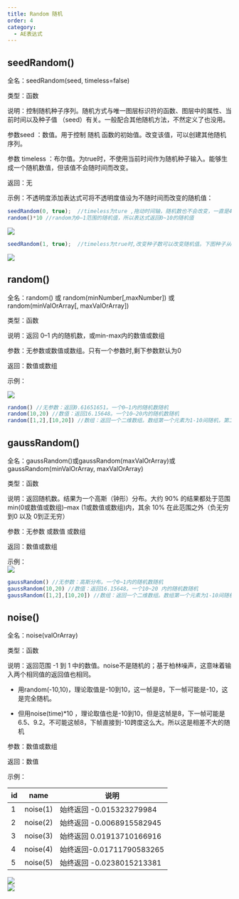 ```yaml
---
title: Random 随机
order: 4
category:
  - AE表达式
---
```

## seedRandom()

全名：seedRandom(seed, timeless=false)

类型：函数

说明：控制随机种子序列。随机方式与唯一图层标识符的函数、图层中的属性、当前时间以及种子值 （seed）有关。一般配合其他随机方法，不然定义了也没用。

参数seed ：数值。用于控制 随机 函数的初始值。改变该值，可以创建其他随机序列。

参数 timeless ：布尔值。为true时，不使用当前时间作为随机种子输入。能够生成一个随机数值，但该值不会随时间而改变。

返回：无

示例：不透明度添加表达式可将不透明度值设为不随时间而改变的随机值：

```javascript
seedRandom(0, true);  //timeless为ture ,拖动时间轴，随机数也不会改变，一直是4.72。
random()*10 //random为0–1范围的随机值，所以表达式返回0~10的随机值
```

![](https://mir.yuelili.com/wp-content/uploads/user/AE/plugins/particular/random-timeless.gif?imageView2/1/w/1674/h/616#)

```javascript
seedRandom(1, true);  //timeless为true时,改变种子数可以改变随机值。下图种子从0变为1，数值6.93→9.96
```

![](https://mir.yuelili.com/wp-content/uploads/user/AE/plugins/particular/random-timeless2.gif?imageView2/1/w/1674/h/616#)

## random()

全名：random() 或 random(minNumber[,maxNumber]) 或random(minValOrArray[, maxValOrArray])

类型：函数

说明：返回 0–1 内的随机数，或min-max内的数值或数组

参数：无参数或数值或数组。只有一个参数时,剩下参数默认为0

返回：数值或数组

示例：

[![](https://mir.yuelili.com/wp-content/uploads/user/AE/plugins/particular/random.bmp)](https://mir.yuelili.com/wp-content/uploads/user/AE/plugins/particular/random.bmp)

```javascript
random() //无参数：返回0.61651651。一个0–1内的随机数随机
random(10,20) //数值：返回16.15648。一个10–20内的随机数随机
random([1,2],[10,20]) //数组：返回一个二维数组。数组第一个元素为1-10间随机，第二个元素为2-20间随机
```

## gaussRandom()

全名：gaussRandom()或gaussRandom(maxValOrArray)或gaussRandom(minValOrArray, maxValOrArray)

类型：函数

说明：返回随机数。结果为一个高斯（钟形）分布。大约 90% 的结果都处于范围 min(0或数值或数组)–max (1或数值或数组)内，其余 10% 在此范围之外（负无穷到0 以及 0到正无穷）

参数：无参数 或数值 或数组

返回：数值或数组

示例：  
![](https://mir.yuelili.com/wp-content/uploads/user/source/2020/06/gaussRandom-sample.png)

```javascript
gaussRandom() //无参数：高斯分布。一个0~1内的随机数随机
gaussRandom(10,20) //数值：返回16.15648。一个10~20 内的随机数随机
gaussRandom([1,2],[10,20]) //数组：返回一个二维数组。数组第一个元素为1-10间随机，第二个元素为2-20间随机
```

## noise()

全名：noise(valOrArray)

类型：函数

说明：返回范围 -1 到 1 中的数值。noise不是随机的；基于柏林噪声，这意味着输入两个相同值的返回值也相同。

- 用random(-10,10)，理论取值是-10到10，这一帧是8，下一帧可能是-10，这是完全随机。

- 但用noise(time)*10 ，理论取值也是-10到10，但是这帧是8，下一帧可能是6.5、9.2。不可能这帧8，下帧直接到-10跨度这么大。所以这是相差不大的随机

参数：数值或数组

返回：数值

示例：


| id | name     | 说明                      |
|----|----------|---------------------------|
| 1  | noise(1) | 始终返回 -0.015323279984  |
| 2  | noise(2) | 始终返回 -0.0068915582945 |
| 3  | noise(3) | 始终返回 0.01913710166916 |
| 4  | noise(4) | 始终返回-0.01711790583265 |
| 5  | noise(5) | 始终返回 -0.0238015213381 |




![](https://mir.yuelili.com/wp-content/uploads/user/AE/expression/exp-2-1.bmp)  
![](https://mir.yuelili.com/wp-content/uploads/user/AE/expression/exp-2-1.bmp?imageView2/1/w/2682/h/484#)


